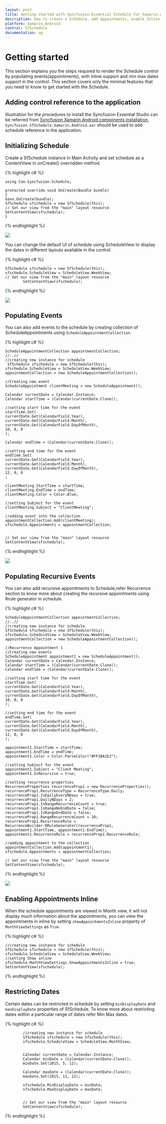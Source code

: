 ```yaml
---
layout: post
title: Getting started with Syncfusion Essential Schedule for Xamarin.Android
description: How to create a Schedule, add Appointments, enable Inline and other functionalities
platform: Xamarin.Android
control: SfSchedule
documentation: ug
---
```


# Getting started

This section explains you the steps required to render the Schedule control by populating  events(appointments), with inline support and min max dates support in the control. This section covers only the minimal features that you need to know to get started with the Schedule.

## Adding control reference to the application

Illustration for the procedures to install the Syncfusion Essential Studio can be referred from [Syncfusion Xamarin.Android components installation](http://help.syncfusion.com/Xamarin.Android/introduction/download-and-installation), `Syncfusion.SfSchedule.Xamarin.Android.aar` should be used to add schedule reference in the application. 

## Initializing Schedule 

Create a SfSchedule instance in Main Activity and set schedule as a ContentView in onCreate() overridden method.

{% highlight c# %}

    using Com.Syncfusion.Schedule;

    protected override void OnCreate(Bundle bundle)
    {
    base.OnCreate(bundle);
    SfSchedule sfschedule = new SfSchedule(this);
    // Set our view from the "main" layout resource
    SetContentView(sfschedule);
    }

{% endhighlight %}

![](GettingStarted_images/GettingStarted_img1.jpeg)

You can change the default UI of schedule using ScheduleView to display the dates in different layouts available in the control.

{% highlight c# %}

    SfSchedule sfschedule = new SfSchedule(this);
    sfschedule.ScheduleView = ScheduleView.WeekView;
    // Set our view from the "main" layout resource
            SetContentView(sfschedule);

{% endhighlight %}

![](GettingStarted_images/GettingStarted_img2.jpeg)

## Populating Events

You can also add events to the schedule by creating collection of ScheduleAppointments  using  `ScheduleAppointmentCollection`. 

{% highlight c# %}

    ScheduleAppointmentCollection appointmentCollection;
    //..//
    //creating new instance for schedule
     SfSchedule sfschedule = new SfSchedule(this);
    sfschedule.ScheduleView = ScheduleView.WeekView;
    appointmentCollection = new ScheduleAppointmentCollection();

    //Creating new event
    ScheduleAppointment clientMeeting = new ScheduleAppointment();

    Calendar currentDate = Calendar.Instance;
    Calendar startTime = (Calendar)currentDate.Clone();
     
    //setting start time for the event
    startTime.Set(
    currentDate.Get(CalendarField.Year),
    currentDate.Get(CalendarField.Month),
    currentDate.Get(CalendarField.DayOfMonth),
    10, 0, 0
    );

    Calendar endTime = (Calendar)currentDate.Clone();
   
    //setting end time for the event
    endTime.Set(
    currentDate.Get(CalendarField.Year),
    currentDate.Get(CalendarField.Month),
    currentDate.Get(CalendarField.DayOfMonth),
    12, 0, 0
    ;

    clientMeeting.StartTime = startTime;
    clientMeeting.EndTime = endTime;
    clientMeeting.Color = Color.Blue;

    //setting Subject for the event
    clientMeeting.Subject = "ClientMeeting";
    
    //adding event into the collection
    appointmentCollection.Add(clientMeeting);
    sfschedule.Appointments = appointmentCollection;


    // Set our view from the "main" layout resource
    SetContentView(sfschedule);

{% endhighlight %}

![](GettingStarted_images/GettingStarted_img3.jpeg)

## Populating Recursive Events

You can also add recursive appointments to Schedule,refer Recurrence section to know more about creating the recursive appointments using Rrule generator in schedule.

{% highlight c# %}

    ScheduleAppointmentCollection appointmentCollection;
    //..//
    //creating new instance for schedule
    SfSchedule sfschedule = new SfSchedule(this);
    sfschedule.ScheduleView = ScheduleView.WeekView;
    appointmentCollection = new ScheduleAppointmentCollection();

    //Recurrence Appointment 1
    //Creating new events
    ScheduleAppointment appointment1 = new ScheduleAppointment();
    Calendar currentDate = Calendar.Instance;
    Calendar startTime = (Calendar)currentDate.Clone();
    Calendar endTime = (Calendar)currentDate.Clone();

    //setting start time for the event
    startTime.Set(
    currentDate.Get(CalendarField.Year),
    currentDate.Get(CalendarField.Month),
    currentDate.Get(CalendarField.DayOfMonth),
    10, 0, 0
    );

    //setting end time for the event
    endTime.Set(
    currentDate.Get(CalendarField.Year),
    currentDate.Get(CalendarField.Month),
    currentDate.Get(CalendarField.DayOfMonth),
    12, 0, 0
    );

    appointment1.StartTime = startTime;
    appointment1.EndTime = endTime;
    appointment1.Color = Color.ParseColor("#FF1BA1E2");

    //setting Subject for the event
    appointment1.Subject = "Client Meeting";
    appointment1.IsRecursive = true;

    //setting recurrence properties
    RecurrenceProperties recurrenceProp1 = new RecurrenceProperties();
    recurrenceProp1.RecurrenceType = RecurrenceType.Daily;
    recurrenceProp1.IsDailyEveryNDays = true;
    recurrenceProp1.DailyNDays = 2;
    recurrenceProp1.IsRangeRecurrenceCount = true;
    recurrenceProp1.IsRangeNoEndDate = false;
    recurrenceProp1.IsRangeEndDate = false;
    recurrenceProp1.RangeRecurrenceCount = 10;
    recurrenceProp1.RecurrenceRule = RecurrenceBuilder.RRuleGenerator(recurrenceProp1, appointment1.StartTime, appointment1.EndTime);
    appointment1.RecurrenceRule = recurrenceProp1.RecurrenceRule;

    //adding appointment to the collection  
    appointmentCollection.Add(appointment1);
    sfschedule.Appointments = appointmentCollection;
            
    // Set our view from the "main" layout resource
    SetContentView(sfschedule);

{% endhighlight %}

![](GettingStarted_images/GettingStarted_img4.jpeg)

## Enabling Appointments Inline

When the schedule appointments are viewed in Month view, it will not display much information about the appointments, you can view the appointments in inline by setting `showAppointmentsInline` property of `MonthViewSettings` as `True`.

{% highlight c# %}

    //creating new instance for schedule
    SfSchedule sfschedule = new SfSchedule(this);
    sfschedule.ScheduleView = ScheduleView.WeekView;
    //setting Show inline 
    sfschedule.MonthViewSettings.ShowAppointmentsInline = true;
    SetContentView(sfschedule);  
    
{% endhighlight %}

## Restricting Dates

Certain dates can be restricted in schedule by setting `minDisplayDate` and `maxDisplayDate` properties of SfSchedule.  To know more about restricting dates within a particular range of dates refer Min Max dates.

{% highlight c# %}

            //creating new instance for schedule
            SfSchedule sfschedule = new SfSchedule(this);
            sfschedule.ScheduleView = ScheduleView.MonthView;


            Calendar currentDate = Calendar.Instance;
            Calendar minDate = (Calendar)currentDate.Clone();
            minDate.Set(2015, 5, 12);

            Calendar maxDate = (Calendar)currentDate.Clone();
            maxDate.Set(2015, 11, 12);

            sfschedule.MinDisplayDate = minDate;
            sfschedule.MaxDisplayDate = maxDate;


            // Set our view from the "main" layout resource
            SetContentView(sfschedule);

{% endhighlight %}
